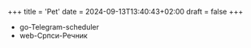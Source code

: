 +++
title = 'Pet'
date = 2024-09-13T13:40:43+02:00
draft = false
+++

* go-Telegram-scheduler
* web-Српси-Речник
